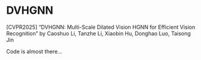 # DVHGNN
[CVPR2025] “DVHGNN: Multi-Scale Dilated Vision HGNN for Efficient Vision Recognition” by Caoshuo Li, Tanzhe Li, Xiaobin Hu, Donghao Luo, Taisong Jin

Code is almost there...
